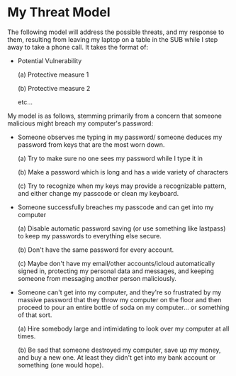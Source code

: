 # My Threat Model

The following model will address the possible threats, and my response to them,
resulting from leaving my laptop on a table in the SUB while I step away to take a phone call. It takes the format of:

* Potential Vulnerability
	
	(a) Protective measure 1
	
	(b) Protective measure 2
	
	etc...

My model is as follows, stemming primarily from a concern that someone malicious
might breach my computer's password:

* Someone observes me typing in my password/ someone deduces my password from
keys that are the most worn down.
	
	(a) Try to make sure no one sees my password while I type it in
	
	(b) Make a password which is long and has a wide variety of characters
	
	(c) Try to recognize when my keys may provide a recognizable pattern, and either change my passcode or clean my keyboard.

* Someone successfully breaches my passcode and can get into my computer
	
	(a) Disable automatic password saving (or use something like lastpass) to keep my passwords to everything else secure.
	
	(b) Don't have the same password for every account.
	
	(c) Maybe don't have my email/other accounts/icloud automatically signed in, protecting my personal data and messages, and keeping someone from messaging another person maliciously.

* Someone can't get into my computer, and they're so frustrated by my massive password that they throw my computer on the floor and then proceed to pour an entire bottle of soda on my computer... or something of that sort.

	(a) Hire somebody large and intimidating to look over my computer at all times.
	
	(b) Be sad that someone destroyed my computer, save up my money, and buy a new one. At least they didn't get into my bank account or something (one would hope).
